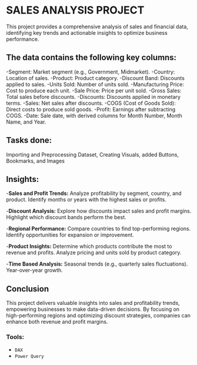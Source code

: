 # SALES ANALYSIS PROJECT

This project provides a comprehensive analysis of sales and financial data, identifying key trends and actionable insights to optimize business performance.

## The data contains the following key columns:

-Segment: Market segment (e.g., Government, Midmarket).
-Country: Location of sales.
-Product: Product category.
-Discount Band: Discounts applied to sales.
-Units Sold: Number of units sold.
-Manufacturing Price: Cost to produce each unit.
-Sale Price: Price per unit sold.
-Gross Sales: Total sales before discounts.
-Discounts: Discounts applied in monetary terms.
-Sales: Net sales after discounts.
-COGS (Cost of Goods Sold): Direct costs to produce sold goods.
-Profit: Earnings after subtracting COGS.
-Date: Sale date, with derived columns for Month Number, Month Name, and Year.

## Tasks done:
Importing and Preprocessing Dataset, Creating Visuals, added Buttons, Bookmarks, and Images

## Insights:

-**Sales and Profit Trends:**
Analyze profitability by segment, country, and product.
Identify months or years with the highest sales or profits.

-**Discount Analysis:**
Explore how discounts impact sales and profit margins.
Highlight which discount bands perform the best.

-**Regional Performance:**
Compare countries to find top-performing regions.
Identify opportunities for expansion or improvement.

-**Product Insights:**
Determine which products contribute the most to revenue and profits.
Analyze pricing and units sold by product category.

-**Time Based Analysis:**
Seasonal trends (e.g., quarterly sales fluctuations).
Year-over-year growth.

## Conclusion
This project delivers valuable insights into sales and profitability trends, empowering businesses to make data-driven decisions. By focusing on high-performing regions and optimizing discount strategies, companies can enhance both revenue and profit margins.

### Tools:
  - `DAX`
  - `Power Query`
